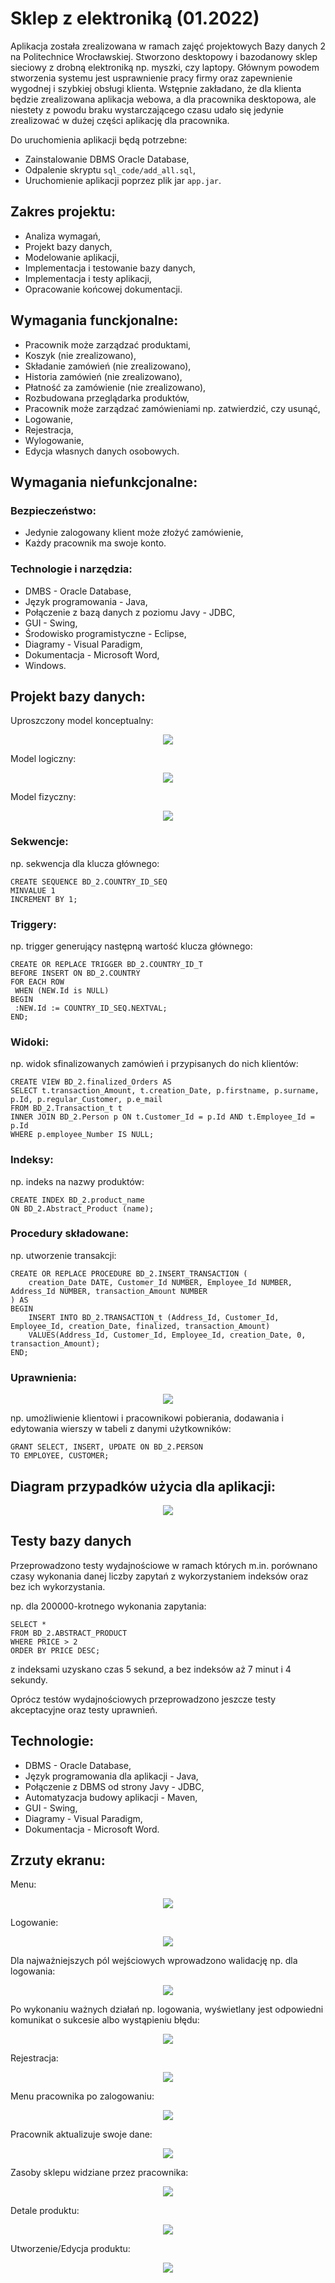 # Sklep z elektroniką (01.2022)
Aplikacja została zrealizowana w ramach zajęć projektowych Bazy danych 2 na Politechnice Wrocławskiej. Stworzono desktopowy i bazodanowy sklep sieciowy z drobną elektroniką np. myszki, czy laptopy. Głównym powodem stworzenia systemu jest usprawnienie pracy firmy oraz zapewnienie wygodnej i szybkiej obsługi klienta. Wstępnie zakładano, że dla klienta będzie zrealizowana aplikacja webowa, a dla pracownika desktopowa, ale niestety z powodu braku wystarczającego czasu udało się jedynie zrealizować w dużej części aplikację dla pracownika. 

Do uruchomienia aplikacji będą potrzebne:
* Zainstalowanie DBMS Oracle Database,
* Odpalenie skryptu ```sql_code/add_all.sql```,
* Uruchomienie aplikacji poprzez plik jar ```app.jar```.

## Zakres projektu:
* Analiza wymagań,
* Projekt bazy danych,
* Modelowanie aplikacji,
* Implementacja i testowanie bazy danych,
* Implementacja i testy aplikacji,
* Opracowanie końcowej dokumentacji.

## Wymagania funckjonalne:
* Pracownik może zarządzać produktami,
* Koszyk (nie zrealizowano),
* Składanie zamówień (nie zrealizowano),
* Historia zamówień (nie zrealizowano),
* Płatność za zamówienie (nie zrealizowano),
* Rozbudowana przeglądarka produktów,
* Pracownik może zarządzać zamówieniami np. zatwierdzić, czy usunąć,
* Logowanie,
* Rejestracja,
* Wylogowanie,
* Edycja własnych danych osobowych.

## Wymagania niefunkcjonalne:
### Bezpieczeństwo:
* Jedynie zalogowany klient może złożyć zamówienie,
* Każdy pracownik ma swoje konto.
### Technologie i narzędzia:
* DMBS - Oracle Database,
* Język programowania - Java,
* Połączenie z bazą danych z poziomu Javy - JDBC,
* GUI - Swing,
* Środowisko programistyczne - Eclipse,
* Diagramy - Visual Paradigm,
* Dokumentacja - Microsoft Word,
* Windows.

## Projekt bazy danych:

Uproszczony model konceptualny:
<p align="center">
    <img src="img/erd-1.png">
</p>

Model logiczny:
<p align="center">
    <img src="img/erd-2.png">
</p>

Model fizyczny:
<p align="center">
    <img src="img/erd-3.png">
</p>

### Sekwencje:
np. sekwencja dla klucza głównego:
```
CREATE SEQUENCE BD_2.COUNTRY_ID_SEQ
MINVALUE 1
INCREMENT BY 1;
```

### Triggery:
np. trigger generujący następną wartość klucza głównego:
```
CREATE OR REPLACE TRIGGER BD_2.COUNTRY_ID_T
BEFORE INSERT ON BD_2.COUNTRY
FOR EACH ROW
 WHEN (NEW.Id is NULL)
BEGIN
 :NEW.Id := COUNTRY_ID_SEQ.NEXTVAL;
END;
```

### Widoki:
np. widok sfinalizowanych zamówień i przypisanych do nich klientów:
```
CREATE VIEW BD_2.finalized_Orders AS
SELECT t.transaction_Amount, t.creation_Date, p.firstname, p.surname, p.Id, p.regular_Customer, p.e_mail
FROM BD_2.Transaction_t t
INNER JOIN BD_2.Person p ON t.Customer_Id = p.Id AND t.Employee_Id = p.Id
WHERE p.employee_Number IS NULL;
```

### Indeksy:
np. indeks na nazwy produktów:
```
CREATE INDEX BD_2.product_name
ON BD_2.Abstract_Product (name);
```

### Procedury składowane:
np. utworzenie transakcji:
```
CREATE OR REPLACE PROCEDURE BD_2.INSERT_TRANSACTION (
    creation_Date DATE, Customer_Id NUMBER, Employee_Id NUMBER, Address_Id NUMBER, transaction_Amount NUMBER
) AS
BEGIN
    INSERT INTO BD_2.TRANSACTION_t (Address_Id, Customer_Id, Employee_Id, creation_Date, finalized, transaction_Amount)
    VALUES(Address_Id, Customer_Id, Employee_Id, creation_Date, 0, transaction_Amount);
END;
```

### Uprawnienia:
<p align="center">
    <img src="img/uprawnienia.png">
</p>

np. umożliwienie klientowi i pracownikowi pobierania, dodawania i edytowania wierszy w tabeli z danymi użytkowników:
```
GRANT SELECT, INSERT, UPDATE ON BD_2.PERSON
TO EMPLOYEE, CUSTOMER;
```

## Diagram przypadków użycia dla aplikacji:
<p align="center" width="100%">
    <img src="img/dpu.png">
</p>

## Testy bazy danych
Przeprowadzono testy wydajnościowe w ramach których m.in. porównano czasy wykonania danej liczby zapytań z wykorzystaniem indeksów oraz bez ich wykorzystania.

np. dla 200000-krotnego wykonania zapytania:
```
SELECT *
FROM BD_2.ABSTRACT_PRODUCT
WHERE PRICE > 2
ORDER BY PRICE DESC;
```

z indeksami uzyskano czas 5 sekund, a bez indeksów aż 7 minut i 4 sekundy.

Oprócz testów wydajnościowych przeprowadzono jeszcze testy akceptacyjne oraz testy uprawnień.

## Technologie:
* DBMS - Oracle Database,
* Język programowania dla aplikacji - Java,
* Połączenie z DBMS od strony Javy - JDBC,
* Automatyzacja budowy aplikacji - Maven,
* GUI - Swing,
* Diagramy - Visual Paradigm,
* Dokumentacja - Microsoft Word.

## Zrzuty ekranu:

Menu:
<p align="center">
    <img src="img/menu.png">
</p>

Logowanie:
<p align="center">
    <img src="img/logowanie.png">
</p>

Dla najważniejszych pól wejściowych wprowadzono walidację np. dla logowania:
<p align="center">
    <img src="img/walidacja.png">
</p>

Po wykonaniu ważnych działań np. logowania, wyświetlany jest odpowiedni komunikat o sukcesie albo wystąpieniu błędu:
<p align="center">
    <img src="img/komunikat.png">
</p>

Rejestracja:
<p align="center">
    <img src="img/rejestracja.png">
</p>

Menu pracownika po zalogowaniu:
<p align="center">
    <img src="img/menu.png">
</p>

Pracownik aktualizuje swoje dane:
<p align="center">
    <img src="img/edycja-pracownika.png">
</p>

Zasoby sklepu widziane przez pracownika:
<p align="center">
    <img src="img/zasoby-pracownika.png">
</p>

Detale produktu:
<p align="center">
    <img src="img/detale-produktu.png">
</p>

Utworzenie/Edycja produktu:
<p align="center">
    <img src="img/dodawanie-edycja-produktu.png">
</p>
